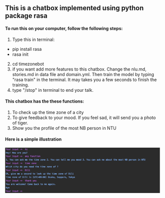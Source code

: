 
## This is a chatbox implemented using python package rasa

#### To run this on your computer, follow the following steps: 
1. Type this in terminal:
 - pip install rasa
 - rasa init
2. cd timezonebot
3. if you want add more features to this chatbox. Change the nlu.md, 
stories.md in data file and domain.yml. Then train the model by typing 
"rasa train" in the terminal. It may takes you a few seconds to finish 
the training.
4. type "/stop" in terminal to end your talk.

#### This chatbox has the these functions: 
1. To check up the time zone of a city
2. To give feedback to your mood. If you feel sad, it will send you a photo of tiger.
3. Show you the profile of the most NB person in NTU

#### Here is a simple illustration
![Image text](img-folder/sample.png)